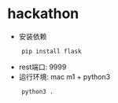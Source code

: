 # hackathon

- 安装依赖
```command
    pip install flask
```

- rest端口: 9999
- 运行环境: mac m1 + python3
```command
    python3 .
```